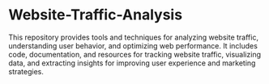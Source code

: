 # Website-Traffic-Analysis
This repository provides tools and techniques for analyzing website traffic, understanding user behavior, and optimizing web performance. It includes code, documentation, and resources for tracking website traffic, visualizing data, and extracting insights for improving user experience and marketing strategies.
